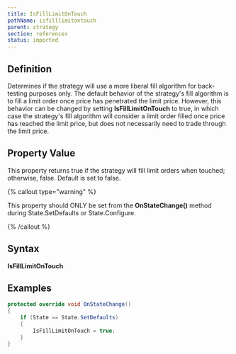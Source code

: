 ```yaml
---
title: IsFillLimitOnTouch
pathName: isfilllimitontouch
parent: strategy
section: references
status: imported
---
```


## Definition

Determines if the strategy will use a more liberal fill algorithm for back-testing purposes only. The default behavior of the strategy's fill algorithm is to fill a limit order once price has penetrated the limit price. However, this behavior can be changed by setting **IsFillLimitOnTouch** to true, in which case the strategy's fill algorithm will consider a limit order filled once price has reached the limit price, but does not necessarily need to trade through the limit price.

## Property Value

This property returns true if the strategy will fill limit orders when touched; otherwise, false. Default is set to false.

{% callout type="warning" %}

This property should ONLY be set from the **OnStateChange()** method during State.SetDefaults or State.Configure.

{% /callout %}

## Syntax

**IsFillLimitOnTouch**

## Examples

```csharp
protected override void OnStateChange()
{
    if (State == State.SetDefaults)
    {
        IsFillLimitOnTouch = true;
    }
}
```
